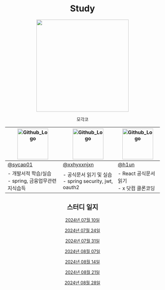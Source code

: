 <div align="center">
 
  # Study
 
<img width="300px" height="300px" src="https://github.com/user-attachments/assets/a83c6d10-ce1f-4294-9519-1db4f336294f"/>
 
모각코
 
 |<img src="https://github.com/MRSND/study/assets/43220356/c3ba9fc4-4970-4ad1-9eef-05d4fea55043" width="100px" height="100px" title="Github_Logo"/>|<img src="https://github.com/MRSND/study/assets/43220356/ffd80c82-ccf1-469a-b233-a43a3bcb74af" width="100px" height="100px" title="Github_Logo"/>|<img src="https://github.com/MRSND/study/assets/43220356/dd123f9c-b4ac-44b2-b6fe-834ebe58463b" width="100px" height="100px" title="Github_Logo"/>|
|-----------|-------------|----------------------------------------|
| [@sycap01](https://github.com/sycap01) | [@xxhyxxnjxn](https://github.com/xxhyxxnjxn) | [@h1un](https://github.com/h1un)|
| - 개발서적 학습/실습<br/> - spring, 금융업무관련 지식습득   | - 공식문서 읽기 및 실습<br/>    - spring security, jwt, oauth2          | - React 공식문서 읽기<br/> - x 닷컴 클론코딩 |
 
## 스터디 일지
 
 [2024년 07월 10일](https://github.com/MRSND/study/wiki/2024%E2%80%9007%E2%80%9010)
 
 [2024년 07월 24일](https://github.com/MRSND/study/wiki/2024%E2%80%9007%E2%80%9024)
 
 [2024년 07월 31일](https://github.com/MRSND/study/wiki/2024%E2%80%9007%E2%80%9031)

 [2024년 08월 07일](https://github.com/MRSND/study/wiki/2024%E2%80%9008%E2%80%9028)

 [2024년 08월 14일](https://github.com/MRSND/study/wiki/2024%E2%80%9008%E2%80%9028)

 [2024년 08월 21일](https://github.com/MRSND/study/wiki/2024%E2%80%9008%E2%80%9028)
 
 [2024년 08월 28일](https://github.com/MRSND/study/wiki/2024%E2%80%9008%E2%80%9028)
